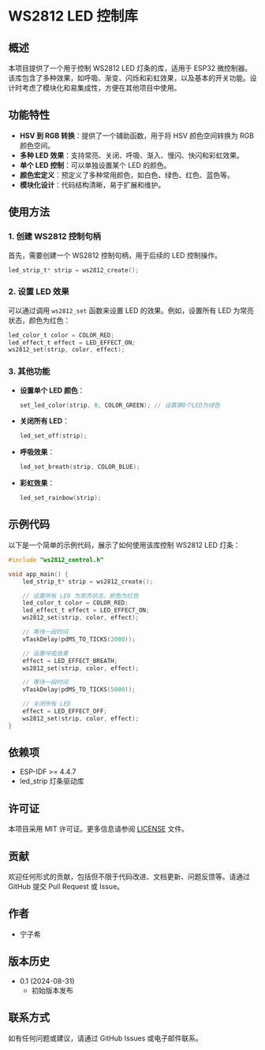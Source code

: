 # WS2812 LED 控制库

## 概述

本项目提供了一个用于控制 WS2812 LED 灯条的库，适用于 ESP32 微控制器。该库包含了多种效果，如呼吸、渐变、闪烁和彩虹效果，以及基本的开关功能。设计时考虑了模块化和易集成性，方便在其他项目中使用。

## 功能特性

- **HSV 到 RGB 转换**：提供了一个辅助函数，用于将 HSV 颜色空间转换为 RGB 颜色空间。
- **多种 LED 效果**：支持常亮、关闭、呼吸、渐入、慢闪、快闪和彩虹效果。
- **单个 LED 控制**：可以单独设置某个 LED 的颜色。
- **颜色宏定义**：预定义了多种常用颜色，如白色、绿色、红色、蓝色等。
- **模块化设计**：代码结构清晰，易于扩展和维护。

## 使用方法

### 1. 创建 WS2812 控制句柄

首先，需要创建一个 WS2812 控制句柄，用于后续的 LED 控制操作。

```c
led_strip_t* strip = ws2812_create();
```

### 2. 设置 LED 效果

可以通过调用 `ws2812_set` 函数来设置 LED 的效果。例如，设置所有 LED 为常亮状态，颜色为红色：

```c
led_color_t color = COLOR_RED;
led_effect_t effect = LED_EFFECT_ON;
ws2812_set(strip, color, effect);
```

### 3. 其他功能

- **设置单个 LED 颜色**：

  ```c
  set_led_color(strip, 0, COLOR_GREEN); // 设置第0个LED为绿色
  ```

- **关闭所有 LED**：

  ```c
  led_set_off(strip);
  ```

- **呼吸效果**：

  ```c
  led_set_breath(strip, COLOR_BLUE);
  ```

- **彩虹效果**：

  ```c
  led_set_rainbow(strip);
  ```

## 示例代码

以下是一个简单的示例代码，展示了如何使用该库控制 WS2812 LED 灯条：

```c
#include "ws2812_control.h"

void app_main() {
    led_strip_t* strip = ws2812_create();

    // 设置所有 LED 为常亮状态，颜色为红色
    led_color_t color = COLOR_RED;
    led_effect_t effect = LED_EFFECT_ON;
    ws2812_set(strip, color, effect);

    // 等待一段时间
    vTaskDelay(pdMS_TO_TICKS(2000));

    // 设置呼吸效果
    effect = LED_EFFECT_BREATH;
    ws2812_set(strip, color, effect);

    // 等待一段时间
    vTaskDelay(pdMS_TO_TICKS(5000));

    // 关闭所有 LED
    effect = LED_EFFECT_OFF;
    ws2812_set(strip, color, effect);
}
```

## 依赖项

- ESP-IDF >= 4.4.7
- led_strip 灯条驱动库

## 许可证

本项目采用 MIT 许可证。更多信息请参阅 [LICENSE](LICENSE) 文件。

## 贡献

欢迎任何形式的贡献，包括但不限于代码改进、文档更新、问题反馈等。请通过 GitHub 提交 Pull Request 或 Issue。

## 作者

- 宁子希

## 版本历史

- 0.1 (2024-08-31)
  - 初始版本发布

## 联系方式

如有任何问题或建议，请通过 GitHub Issues 或电子邮件联系。